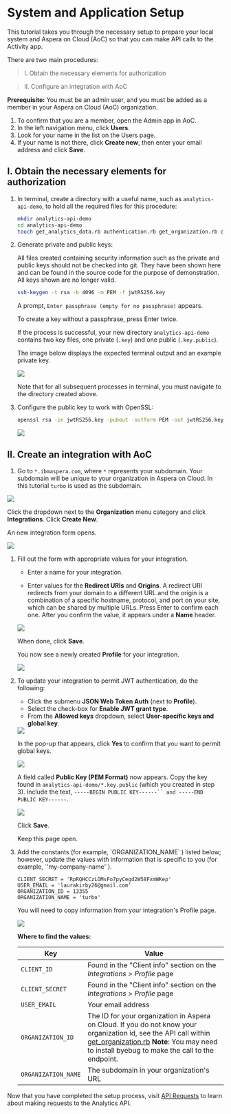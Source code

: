 # System and Application Setup

This tutorial takes you through the necessary setup to prepare your local system and Aspera on Cloud (AoC) so that you can make API calls to the Activity app.

There are two main procedures:

  > I. Obtain the necessary elements for authorization

  > II. Configure an integration with AoC

**Prerequisite:**
You must be an admin user, and you must be added as a member in your Aspera on Cloud (AoC) organization. 
1. To confirm that you are a member, open the Admin app in AoC. 
1. In the left navigation menu, click **Users**. 
1. Look for your name in the list on the Users page.
1. If your name is not there, click **Create new**, then enter your email address and click **Save**.

## I. Obtain the necessary elements for authorization

1. In terminal, create a directory with a useful name, such as `analytics-api-demo`, to hold all the required files for this procedure:

    ```bash
    mkdir analytics-api-demo
    cd analytics-api-demo
    touch get_analytics_data.rb authentication.rb get_organization.rb constants.rb Gemfile
    ```

1. Generate private and public keys:

    <!-- Don't know what this paragraph means: -->All files created containing security information such as the private and public keys should not be checked into git. They have been shown here and can be found in the source code for the purpose of demonstration. All keys shown are no longer valid.

    ```bash
    ssh-keygen -t rsa -b 4096 -m PEM -f jwtRS256.key
    ```

    A prompt, `Enter passphrase (empty for no passphrase)` appears.
    
    To create a key without a passphrase, press Enter twice.

    If the process is successful, your new directory `analytics-api-demo` contains two key files, one private (`.key`) and one public (`.key.public`).

    The image below displays the expected terminal output and an example private key.

    <div class="demo-image">
     <img src="images/3-preview-private-key.png"/>
    </div>

   Note that for all subsequent processes in terminal, you must navigate to the directory created above.

1. Configure the public key to work with OpenSSL:

    ```bash
    openssl rsa -in jwtRS256.key -pubout -outform PEM -out jwtRS256.key.pub
    ```

     <div class="demo-image">
       <img src="images/4-configure-jwt-for-openssl.png"/>
     </div>

## II. Create an integration with AoC

1. Go to `*.ibmaspera.com`, where `*` represents your subdomain. Your subdomain will be unique to your organization in Aspera on Cloud. In this tutorial `turbo` is used as the subdomain. 

<div class="demo-image">
     <img src="images/5-integrations-create-new.png"/>
    </div>

   Click the dropdown next to the **Organization** menu category and click **Integrations**. Click **Create New**.
    
   An new integration form opens.
   
<div class="demo-image">
     <img src="images/6-new-form.png"/>
    </div>
    
1. Fill out the form with appropriate values for your integration.

   * Enter a name for your integration.

   * Enter values for the **Redirect URIs** and **Origins**. A redirect URI redirects from your domain to a different URL.and the origin is a combination of a specific hostname, protocol, and port on your site, which can be shared by multiple URLs. <!-- Get better examples for this. What does this mean?: "which for the purposes of the Activity API can be any value." --> Press Enter to confirm each one. After you confirm the value, it appears under a **Name** header.

    <div class="demo-image">
     <img src="images/7-new-form-filled-out.png"/>
    </div>

   When done, click **Save**.

   You now see a newly created **Profile** for your integration.

    <div class="demo-image">
     <img src="images/8-profile-details.png"/>
    </div>

1. To update your integration to permit JWT authentication, do the following: 
    * Click the submenu **JSON Web Token Auth** (next to **Profile**).
    * Select the check-box for **Enable JWT grant type**.
    * From the **Allowed keys** dropdown, select **User-specific keys and global key**.

    <div class="demo-image">
     <img src="images/11-jwt-selections-continued.png"/>
    </div>

    In the pop-up that appears, click **Yes** to confirm that you want to permit global keys.

    <div class="demo-image">
     <img src="images/12-allow-gloabl-keys.png"/>
    </div>

    A field called **Public Key (PEM Format)** now appears. Copy the key found in `analytics-api-demo/*.key.public` (which you created in step 3). Include the text, `-----BEGIN PUBLIC KEY------`` and -----END PUBLIC KEY------`.
 
    <div class="demo-image">
     <img src="images/13-copy-public-key.png"/>
    </div>

   Click **Save**.

   Keep this page open.

1. <!-- We're missing something here - did the "touch config.yml" step get deleted? --> Add the constants (for example, `ORGANIZATION_NAME` ) listed below; however, update the values with information that is specific to you (for example, `'my-company-name'`). 

  
   ```CLIENT_ID = BNMWnBP3Rg
   CLIENT_SECRET = 'RpRQHCCzLOMsFo7pyCegd2W58FxmWKep'
   USER_EMAIL = 'laurakirby26@gmail.com'
   ORGANIZATION_ID = 13355
   ORGANIZATION_NAME = 'turbo'
   ```

   You will need to copy information from your integration's Profile page. 
   
   <div class="demo-image">
       <img src="images/15-add-config-data.png"/>
      </div>

    **Where to find the values:**

    | Key | Value |
    | --- | --- |
    | `CLIENT_ID` | Found in the "Client info" section on the *Integrations > Profile* page |
    | `CLIENT_SECRET` | Found in the "Client info" section on the *Integrations > Profile* page |
    | `USER_EMAIL` | Your email address |
    | `ORGANIZATION_ID` | The ID for your organization in Aspera on Cloud. If you do not know your organization id, see the API call within [get_organization.rb](https://github.com/LauraKirby/aspera-ibm-analytics-api/blob/master/analytics-api-demo/get_organization.rb) **Note**: You may need to install byebug to make the call to the endpoint. <!-- Note from Jonathan Solomon -->|
    | `ORGANIZATION_NAME` | The subdomain in your organization's URL |

Now that you have completed the setup process, visit [API Requests](./analytics-api.md) to learn about making requests to the Analytics API.
